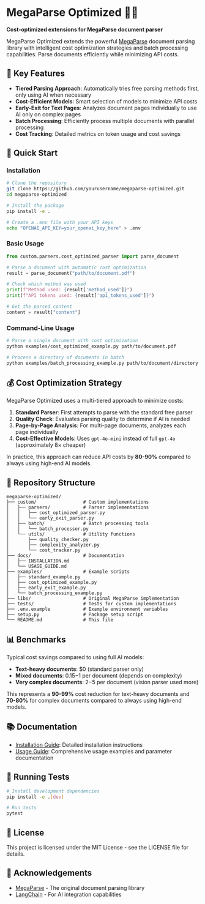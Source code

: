 # MegaParse Optimized 📄✨

**Cost-optimized extensions for MegaParse document parser**

MegaParse Optimized extends the powerful [MegaParse](https://github.com/quivrhq/megaparse) document parsing library with intelligent cost optimization strategies and batch processing capabilities. Parse documents efficiently while minimizing API costs.

## 🌟 Key Features

- **Tiered Parsing Approach**: Automatically tries free parsing methods first, only using AI when necessary
- **Cost-Efficient Models**: Smart selection of models to minimize API costs
- **Early-Exit for Text Pages**: Analyzes document pages individually to use AI only on complex pages
- **Batch Processing**: Efficiently process multiple documents with parallel processing
- **Cost Tracking**: Detailed metrics on token usage and cost savings

## 🚀 Quick Start

### Installation

```bash
# Clone the repository
git clone https://github.com/yourusername/megaparse-optimized.git
cd megaparse-optimized

# Install the package
pip install -e .

# Create a .env file with your API keys
echo "OPENAI_API_KEY=your_openai_key_here" > .env
```

### Basic Usage

```python
from custom.parsers.cost_optimized_parser import parse_document

# Parse a document with automatic cost optimization
result = parse_document("path/to/document.pdf")

# Check which method was used
print(f"Method used: {result['method_used']}")
print(f"API tokens used: {result['api_tokens_used']}")

# Get the parsed content
content = result["content"]
```

### Command-Line Usage

```bash
# Parse a single document with cost optimization
python examples/cost_optimized_example.py path/to/document.pdf

# Process a directory of documents in batch
python examples/batch_processing_example.py path/to/document/directory -o results
```

## 💰 Cost Optimization Strategy

MegaParse Optimized uses a multi-tiered approach to minimize costs:

1. **Standard Parser**: First attempts to parse with the standard free parser
2. **Quality Check**: Evaluates parsing quality to determine if AI is needed
3. **Page-by-Page Analysis**: For multi-page documents, analyzes each page individually
4. **Cost-Effective Models**: Uses `gpt-4o-mini` instead of full `gpt-4o` (approximately 8× cheaper)

In practice, this approach can reduce API costs by **80-90%** compared to always using high-end AI models.

## 📂 Repository Structure

```
megaparse-optimized/
├── custom/                 # Custom implementations
│   ├── parsers/            # Parser implementations
│   │   ├── cost_optimized_parser.py
│   │   └── early_exit_parser.py
│   ├── batch/              # Batch processing tools
│   │   └── batch_processor.py
│   └── utils/              # Utility functions
│       ├── quality_checker.py
│       ├── complexity_analyzer.py
│       └── cost_tracker.py
├── docs/                   # Documentation
│   ├── INSTALLATION.md
│   └── USAGE_GUIDE.md
├── examples/               # Example scripts
│   ├── standard_example.py
│   ├── cost_optimized_example.py
│   ├── early_exit_example.py
│   └── batch_processing_example.py
├── libs/                   # Original MegaParse implementation
├── tests/                  # Tests for custom implementations
├── .env.example            # Example environment variables
├── setup.py                # Package setup script
└── README.md               # This file
```

## 📊 Benchmarks

Typical cost savings compared to using full AI models:

- **Text-heavy documents**: $0 (standard parser only)
- **Mixed documents**: $0.15-$1 per document (depends on complexity)
- **Very complex documents**: $2-$5 per document (vision parser used more)

This represents a **90-99%** cost reduction for text-heavy documents and **70-80%** for complex documents compared to always using high-end models.

## 📚 Documentation

- [Installation Guide](docs/INSTALLATION.md): Detailed installation instructions
- [Usage Guide](docs/USAGE_GUIDE.md): Comprehensive usage examples and parameter documentation

## 🧪 Running Tests

```bash
# Install development dependencies
pip install -e .[dev]

# Run tests
pytest
```

## 📄 License

This project is licensed under the MIT License - see the LICENSE file for details.

## 🙏 Acknowledgements

- [MegaParse](https://github.com/quivrhq/megaparse) - The original document parsing library
- [LangChain](https://github.com/langchain-ai/langchain) - For AI integration capabilities
